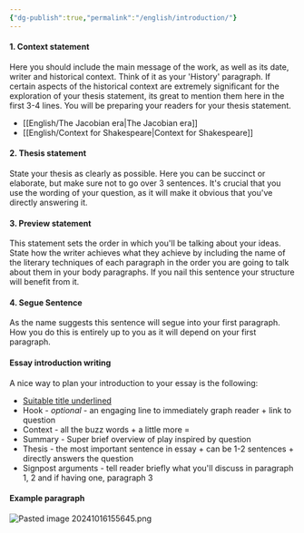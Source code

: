 ```yaml
---
{"dg-publish":true,"permalink":"/english/introduction/"}
---
```


#### 1. Context statement
Here you should include the main message of the work, as well as its date, writer and historical context. Think of it as your 'History' paragraph.
If certain aspects of the historical context are extremely significant for the exploration of your thesis statement, its great to mention them here in the first 3-4 lines. You will be preparing your readers for your thesis statement.
- [[English/The Jacobian era\|The Jacobian era]]
- [[English/Context for Shakespeare\|Context for Shakespeare]]
#### 2. Thesis statement
State your thesis as clearly as possible. Here you can be succinct or elaborate, but make sure not to go over 3 sentences. It's crucial that you use the wording of your question, as it will make it obvious that you've directly answering it. 
#### 3. Preview statement
This statement sets the order in which you'll be talking about your ideas. State how the writer achieves what they achieve by including the name of the literary techniques of each paragraph in the order you are going to talk about them in your body paragraphs. If you nail this sentence your structure will benefit from it.
#### 4. Segue Sentence
As the name suggests this sentence will segue into your first paragraph. How you do this is entirely up to you as it will depend on your first paragraph.
#### Essay introduction writing
A nice way to plan your introduction to your essay is the following:
- <u>Suitable title underlined</u>
- Hook - *optional* - an engaging line to immediately graph reader + link to question
- Context - all the buzz words + a little more =
- Summary - Super brief overview of play inspired by question
- Thesis - the most important sentence in essay + can be 1-2 sentences + directly answers the question
- Signpost arguments - tell reader briefly what you'll discuss in paragraph 1, 2 and if having one, paragraph 3
#### Example paragraph
![Pasted image 20241016155645.png](/img/user/English/Pasted%20image%2020241016155645.png)
